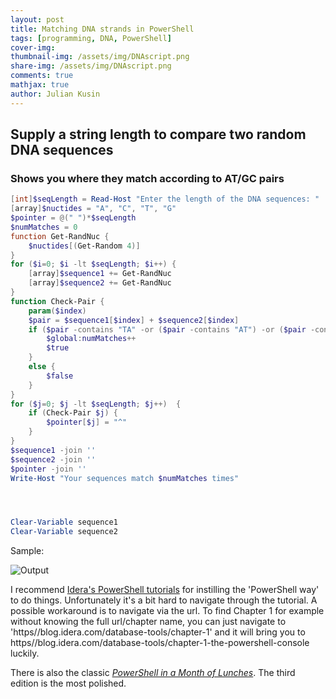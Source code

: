 ```yaml
---
layout: post
title: Matching DNA strands in PowerShell
tags: [programming, DNA, PowerShell]
cover-img:
thumbnail-img: /assets/img/DNAscript.png
share-img: /assets/img/DNAscript.png
comments: true
mathjax: true
author: Julian Kusin
---
```


## Supply a string length to compare two random DNA sequences 
### Shows you where they match according to AT/GC pairs

```powershell
[int]$seqLength = Read-Host "Enter the length of the DNA sequences: "
[array]$nuctides = "A", "C", "T", "G"
$pointer = @(" ")*$seqLength
$numMatches = 0
function Get-RandNuc { 
    $nuctides[(Get-Random 4)]
}
for ($i=0; $i -lt $seqLength; $i++) {
    [array]$sequence1 += Get-RandNuc
    [array]$sequence2 += Get-RandNuc
}
function Check-Pair {
    param($index)
    $pair = $sequence1[$index] + $sequence2[$index]
    if ($pair -contains "TA" -or ($pair -contains "AT") -or ($pair -contains "CG") -or ($pair -contains "GC")) {
        $global:numMatches++
        $true
    }
    else {
        $false
    }
}
for ($j=0; $j -lt $seqLength; $j++)  {
    if (Check-Pair $j) {
        $pointer[$j] = "^"
    }
}
$sequence1 -join ''
$sequence2 -join ''
$pointer -join ''
Write-Host "Your sequences match $numMatches times"




Clear-Variable sequence1
Clear-Variable sequence2
```

Sample:

![Output](https://lavasum.com/assets/img/DNAscript.png)

I recommend [Idera's PowerShell tutorials](https://blog.idera.com/database-tools/chapter-9-functions/) for instilling the 'PowerShell way' to do things.
Unfortunately it's a bit hard to navigate through the tutorial. A possible workaround is to navigate via the url. To find Chapter 1 for example without knowing the full 
url/chapter name, you can just navigate to 'https//<i></i>blog.idera.com/database-tools/chapter-1' and it will bring you to https<i></i>//blog.idera.com/database-tools/chapter-1-the-powershell-console
luckily. 

There is also the classic [*PowerShell in a Month of Lunches*](https://www.manning.com/books/learn-windows-powershell-in-a-month-of-lunches-third-edition).
The third edition is the most polished. 
